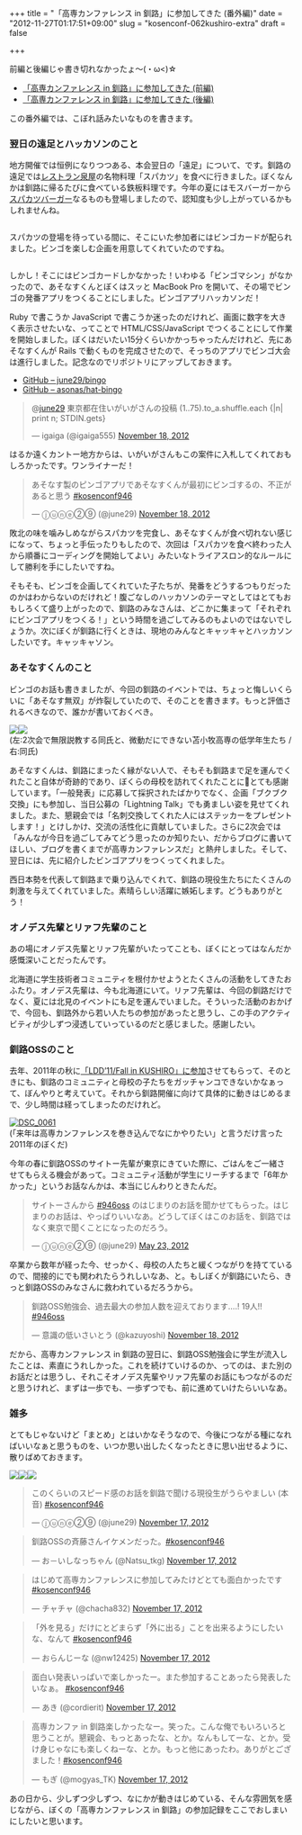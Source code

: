 +++
title = "「高専カンファレンス in 釧路」に参加してきた (番外編)"
date = "2012-11-27T01:17:51+09:00"
slug = "kosenconf-062kushiro-extra"
draft = false

+++

<p>前編と後編じゃ書き切れなかったょ〜(・ω&lt;)☆</p>
<ul>
<li><a href="http://june29.jp/2012/11/19/kosenconf-062kushiro-part1/" title="「高専カンファレンス in 釧路」に参加してきた (前編) - 準二級.jp">「高専カンファレンス in 釧路」に参加してきた (前編)</a></li>
<li><a href="http://june29.jp/2012/11/22/kosenconf-062kushiro-part2/" title="「高専カンファレンス in 釧路」に参加してきた (後編) - 準二級.jp">「高専カンファレンス in 釧路」に参加してきた (後編)</a></li>
</ul>
<p>この番外編では、こぼれ話みたいなものを書きます。</p>
<h3>翌日の遠足とハッカソンのこと</h3>
<p>地方開催では恒例になりつつある、本会翌日の「遠足」について、です。釧路の遠足では<a href="http://izumiya946.com/honten.html" title="レストラン泉屋">レストラン泉屋</a>の名物料理「スパカツ」を食べに行きました。ぼくなんかは釧路に帰るたびに食べている鉄板料理です。今年の夏にはモスバーガーから<a href="http://mos.jp/cp/area/supakatsu/0/" title="日本の元気いただきモス2012：スパカツバーガー/ザンギバーガー｜モスバーガー モバイル">スパカツバーガー</a>なるものも登場しましたので、認知度も少し上がっているかもしれませんね。</p>
<p><img src="http://distilleryimage0.s3.amazonaws.com/eb9aaad0312a11e28fa722000a1fbcea_7.jpg" alt=""></p>
<p>スパカツの登場を待っている間に、そこにいた参加者にはビンゴカードが配られました。ビンゴを楽しむ企画を用意してくれていたのですね。</p>
<p><img src="http://distilleryimage1.s3.amazonaws.com/fb758388312c11e28dba22000a1f97e5_7.jpg" alt=""></p>
<p>しかし！そこにはビンゴカードしかなかった！いわゆる「ビンゴマシン」がなかったので、あそなすくんとぼくはスッと MacBook Pro を開いて、その場でビンゴの発番アプリをつくることにしました。ビンゴアプリハッカソンだ！</p>
<p>Ruby で書こうか JavaScript で書こうか迷ったのだけれど、画面に数字を大きく表示させたいな、ってことで HTML/CSS/JavaScript でつくることにして作業を開始しました。ぼくはだいたい15分くらいかかっちゃったんだけれど、先にあそなすくんが Rails で動くものを完成させたので、そっちのアプリでビンゴ大会は進行しました。記念なのでリポジトリにアップしておきます。</p>
<ul>
<li><a href="https://github.com/june29/bingo" title="june29/bingo">GitHub &#8211; june29/bingo</a></li>
<li><a href="https://github.com/asonas/hat-bingo" title="asonas/hat-bingo">GitHub &#8211; asonas/hat-bingo</a></li>
</ul>
<blockquote class="twitter-tweet" data-in-reply-to="270001223313268736">
<p>@<a href="https://twitter.com/june29">june29</a> 東京都在住いがいがさんの投稿 (1..75).to_a.shuffle.each {|n| print n; STDIN.gets}</p>
<p>— igaiga (@igaiga555) <a href="https://twitter.com/igaiga555/status/270020820951236608" data-datetime="2012-11-18T04:29:15+00:00">November 18, 2012</a></p></blockquote>
<p>はるか遠くカントー地方からは、いがいがさんもこの案件に入札してくれておもしろかったです。ワンライナーだ！</p>
<blockquote class="twitter-tweet">
<p>あそなす製のピンゴアプリであそなすくんが最初にビンゴするの、不正があると思う <a href="https://twitter.com/search/%23kosenconf946">#kosenconf946</a></p>
<p>— ⓙⓤⓝⓔ②⑨ (@june29) <a href="https://twitter.com/june29/status/270007545085706240" data-datetime="2012-11-18T03:36:29+00:00">November 18, 2012</a></p></blockquote>
<p>敗北の味を噛みしめながらスパカツを完食し、あそなすくんが食べ切れない感じになって、ちょっと手伝ったりもしたので、次回は「スパカツを食べ終わった人から順番にコーディングを開始してよい」みたいなトライアスロン的なルールにして勝利を手にしたいですね。</p>
<p>そもそも、ビンゴを企画してくれていた子たちが、発番をどうするつもりだったのかはわからないのだけれど！腹ごなしのハッカソンのテーマとしてはとてもおもしろくて盛り上がったので、釧路のみなさんは、どこかに集まって「それぞれにビンゴアプリをつくる！」という時間を過ごしてみるのもよいのではないでしょうか。次にぼくが釧路に行くときは、現地のみんなとキャッキャとハッカソンしたいです。キャッキャソン。</p>
<h3>あそなすくんのこと</h3>
<p>ビンゴのお話も書きましたが、今回の釧路のイベントでは、ちょっと悔しいくらいに「あそなす無双」が炸裂していたので、そのことを書きます。もっと評価されるべきなので、誰かが書いておくべき。</p>
<p><a href="http://gifboom.com/x/afb773aa" style="color:transparent"><img src="http://i.gifboom.com/medias/a5541e5570364fea8479e042361b02e7@2x.gif"></a><a href="http://gifboom.com/x/1ef67d0d" style="color:transparent"><img src="http://i.gifboom.com/medias/08048a7f60db4763b9e33681324e5b2e@2x.gif"></a><br />
(左:2次会で無限説教する同氏と、微動だにできない苫小牧高専の低学年生たち / 右:同氏)</p>
<p>あそなすくんは、釧路にまったく縁がない人で、そもそも釧路まで足を運んでくれたこと自体が奇跡的であり、ぼくらの母校を訪れてくれたことにとても感謝しています。「一般発表」に応募して採択されたばかりでなく、企画「ブクブク交換」にも参加し、当日公募の「Lightning Talk」でも勇ましい姿を見せてくれました。また、懇親会では「名刺交換してくれた人にはステッカーをプレゼントします！」とけしかけ、交流の活性化に貢献していました。さらに2次会では「みんなが今日を過ごしてみてどう思ったのか知りたい、だからブログに書いてほしい、ブログを書くまでが高専カンファレンスだ」と熱弁しました。そして、翌日には、先に紹介したビンゴアプリをつくってくれました。</p>
<p>西日本勢を代表して釧路まで乗り込んでくれて、釧路の現役生たちにたくさんの刺激を与えてくれていました。素晴らしい活躍に嫉妬します。どうもありがとう！</p>
<h3>オノデス先輩とリァフ先輩のこと</h3>
<p>あの場にオノデス先輩とリァフ先輩がいたってことも、ぼくにとってはなんだか感慨深いことだったんです。</p>
<p>北海道に学生技術者コミュニティを根付かせようとたくさんの活動をしてきたおふたり。オノデス先輩は、今も北海道にいて。リァフ先輩は、今回の釧路だけでなく、夏には北見のイベントにも足を運んでいました。そういった活動のおかげで、今回も、釧路外から若い人たちの参加があったと思うし、この手のアクティビティが少しずつ浸透していっているのだと感じました。感謝したい。</p>
<h3>釧路OSSのこと</h3>
<p>去年、2011年の秋に<a href="http://june29.jp/2011/09/22/ldd11f/" title="「LDD’11/Fall in KUSHIRO」に参加してきました - 準二級.jp">「LDD’11/Fall in KUSHIRO」に参加</a>させてもらって、そのときにも、釧路のコミュニティと母校の子たちをガッチャンコできないかなぁって、ぼんやりと考えていて。それから釧路開催に向けて具体的に動きはじめるまで、少し時間は経ってしまったのだけれど。</p>
<p><a href="http://www.flickr.com/photos/bokusama/6168843182/" title="DSC_0061 by bokusama, on Flickr"><img src="http://farm7.staticflickr.com/6158/6168843182_216f9452ac_z.jpg" alt="DSC_0061"></a><br />
(「来年は高専カンファレンスを巻き込んでなにかやりたい」と言うだけ言った2011年のぼくだ)</p>
<p>今年の春に釧路OSSのサイトー先輩が東京にきていた際に、ごはんをご一緒させてもらえる機会があって。コミュニティ活動が学生にリーチするまで「6年かかった」というお話なんかは、本当にじんわりときたんだ。</p>
<blockquote class="twitter-tweet">
<p>サイトーさんから <a href="https://twitter.com/search/%23946oss">#946oss</a> のはじまりのお話を聞かせてもらった。はじまりのお話は、やっぱりいいなあ。どうしてぼくはこのお話を、釧路ではなく東京で聞くことになったのだろう。</p>
<p>— ⓙⓤⓝⓔ②⑨ (@june29) <a href="https://twitter.com/june29/status/205312490207326209" data-datetime="2012-05-23T15:01:26+00:00">May 23, 2012</a></p></blockquote>
<p>卒業から数年が経った今、せっかく、母校の人たちと緩くつながりを持てているので、間接的にでも関われたらうれしいなあ、と。もしぼくが釧路にいたら、きっと釧路OSSのみなさんに救われているだろうから。</p>
<blockquote class="twitter-tweet">
<p>釧路OSS勉強会、過去最大の参加人数を迎えております&#8230;.! 19人!! <a href="https://twitter.com/search/%23946oss">#946oss</a></p>
<p>— 意識の低いさいとう (@kazuyoshi) <a href="https://twitter.com/kazuyoshi/status/270029968354996226" data-datetime="2012-11-18T05:05:36+00:00">November 18, 2012</a></p></blockquote>
<p>だから、高専カンファレンス in 釧路の翌日に、釧路OSS勉強会に学生が流入したことは、素直にうれしかった。これを続けていけるのか、ってのは、また別のお話だとは思うし、それこそオノデス先輩やリァフ先輩のお話にもつながるのだと思うけれど、まずは一歩でも、一歩ずつでも、前に進めていけたらいいなあ。</p>
<h3>雑多</h3>
<p>とてもじゃないけど「まとめ」とはいかなそうなので、今後につながる種になればいいなぁと思うものを、いつか思い出したくなったときに思い出せるように、散りばめておきます。</p>
<p><a href="http://gifboom.com/x/ea50ca49" style="color:transparent"><img src="http://i.gifboom.com/medias/d84ff050cf0f45348def4a63d7464fec@2x.gif"></a><a href="http://gifboom.com/x/bec3a485" style="color:transparent"><img src="http://i.gifboom.com/medias/141e3bedc3824a3abd3ebb874c55c475@2x.gif"></a><a href="http://gifboom.com/x/a5b669c8" style="color:transparent"><img src="http://i.gifboom.com/medias/e1f6585e14424f0e95c7cc73af93457c@2x.gif"></a></p>
<blockquote class="twitter-tweet">
<p>このくらいのスピード感のお話を釧路で聞ける現役生がうらやましい (本音) <a href="https://twitter.com/search/%23kosenconf946">#kosenconf946</a></p>
<p>— ⓙⓤⓝⓔ②⑨ (@june29) <a href="https://twitter.com/june29/status/269704659374055424" data-datetime="2012-11-17T07:32:56+00:00">November 17, 2012</a></p></blockquote>
<blockquote class="twitter-tweet">
<p>釧路OSSの斉藤さんイケメンだった。<a href="https://twitter.com/search/%23kosenconf946">#kosenconf946</a></p>
<p>— お－いしなっちゃん (@Natsu_tkg) <a href="https://twitter.com/Natsu_tkg/status/269739983454236672" data-datetime="2012-11-17T09:53:18+00:00">November 17, 2012</a></p></blockquote>
<blockquote class="twitter-tweet">
<p>はじめて高専カンファレンスに参加してみたけどとても面白かったです <a href="https://twitter.com/search/%23kosenconf946">#kosenconf946</a></p>
<p>— チャチャ (@chacha832) <a href="https://twitter.com/chacha832/status/269747958298312704" data-datetime="2012-11-17T10:24:59+00:00">November 17, 2012</a></p></blockquote>
<blockquote class="twitter-tweet">
<p>「外を見る」だけにとどまらず「外に出る」ことを出来るようにしたいな、なんて <a href="https://twitter.com/search/%23kosenconf946">#kosenconf946</a></p>
<p>— おらんじーな (@nw12425) <a href="https://twitter.com/nw12425/status/269711610971582464" data-datetime="2012-11-17T08:00:33+00:00">November 17, 2012</a></p></blockquote>
<blockquote class="twitter-tweet">
<p>面白い発表いっぱいで楽しかったー。また参加することあったら発表したいなぁ。 <a href="https://twitter.com/search/%23kosenconf946">#kosenconf946</a></p>
<p>— あき (@cordierit) <a href="https://twitter.com/cordierit/status/269709384060379137" data-datetime="2012-11-17T07:51:42+00:00">November 17, 2012</a></p></blockquote>
<blockquote class="twitter-tweet">
<p>高専カンファ in 釧路楽しかったなー。笑った。こんな俺でもいろいろと思うことが。懇親会、もっとあったな、とか。なんもしてーな、とか。受け身じゃなにも楽しくねーな、とか。もっと他にあったわ。ありがとござました！<a href="https://twitter.com/search/%23kosenconf946">#kosenconf946</a></p>
<p>— もぎ (@mogyas_TK) <a href="https://twitter.com/mogyas_TK/status/269816195878903810" data-datetime="2012-11-17T14:56:08+00:00">November 17, 2012</a></p></blockquote>
<p><script src="//platform.twitter.com/widgets.js" charset="utf-8"></script></p>
<p>あの日から、少しずつ少しずつ、なにかが動きはじめている、そんな雰囲気を感じながら、ぼくの「高専カンファレンス in 釧路」の参加記録をここでおしまいにしたいと思います。 </p>
